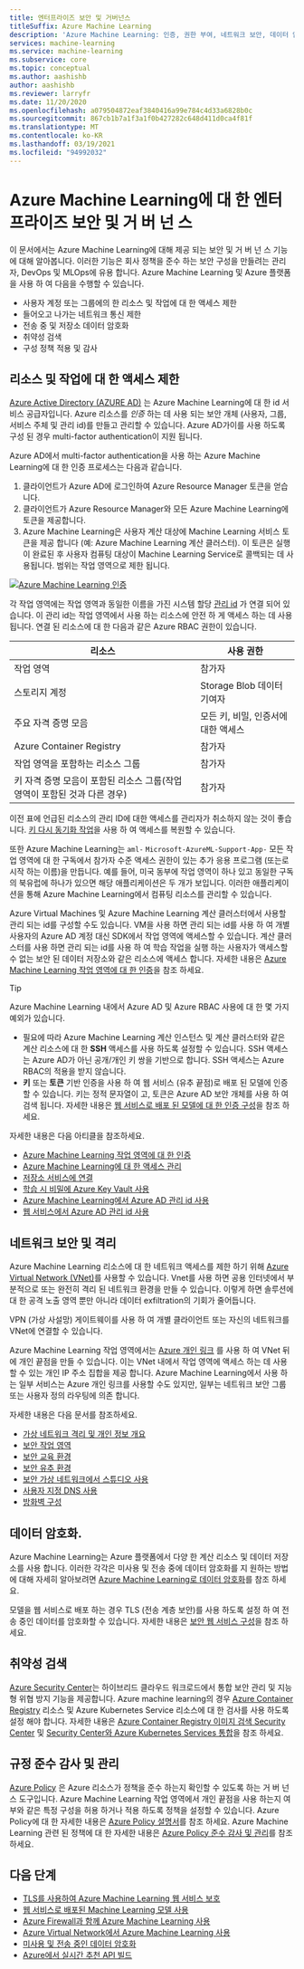 ```yaml
---
title: 엔터프라이즈 보안 및 거버넌스
titleSuffix: Azure Machine Learning
description: 'Azure Machine Learning: 인증, 권한 부여, 네트워크 보안, 데이터 암호화 및 모니터링을 안전하게 사용합니다.'
services: machine-learning
ms.service: machine-learning
ms.subservice: core
ms.topic: conceptual
ms.author: aashishb
author: aashishb
ms.reviewer: larryfr
ms.date: 11/20/2020
ms.openlocfilehash: a079504872eaf3840416a99e784c4d33a6828b0c
ms.sourcegitcommit: 867cb1b7a1f3a1f0b427282c648d411d0ca4f81f
ms.translationtype: MT
ms.contentlocale: ko-KR
ms.lasthandoff: 03/19/2021
ms.locfileid: "94992032"
---
```

# <a name="enterprise-security-and-governance-for-azure-machine-learning"></a>Azure Machine Learning에 대 한 엔터프라이즈 보안 및 거 버 넌 스

이 문서에서는 Azure Machine Learning에 대해 제공 되는 보안 및 거 버 넌 스 기능에 대해 알아봅니다. 이러한 기능은 회사 정책을 준수 하는 보안 구성을 만들려는 관리자, DevOps 및 MLOps에 유용 합니다. Azure Machine Learning 및 Azure 플랫폼을 사용 하 여 다음을 수행할 수 있습니다.

* 사용자 계정 또는 그룹에의 한 리소스 및 작업에 대 한 액세스 제한
* 들어오고 나가는 네트워크 통신 제한
* 전송 중 및 저장소 데이터 암호화
* 취약성 검색
* 구성 정책 적용 및 감사

## <a name="restrict-access-to-resources-and-operations"></a>리소스 및 작업에 대 한 액세스 제한

[Azure Active Directory (AZURE AD)](../active-directory/fundamentals/active-directory-whatis.md) 는 Azure Machine Learning에 대 한 id 서비스 공급자입니다. Azure 리소스를 _인증_ 하는 데 사용 되는 보안 개체 (사용자, 그룹, 서비스 주체 및 관리 id)를 만들고 관리할 수 있습니다. Azure AD가이를 사용 하도록 구성 된 경우 multi-factor authentication이 지원 됩니다.

Azure AD에서 multi-factor authentication을 사용 하는 Azure Machine Learning에 대 한 인증 프로세스는 다음과 같습니다.

1. 클라이언트가 Azure AD에 로그인하여 Azure Resource Manager 토큰을 얻습니다.
1. 클라이언트가 Azure Resource Manager와 모든 Azure Machine Learning에 토큰을 제공합니다.
1. Azure Machine Learning은 사용자 계산 대상에 Machine Learning 서비스 토큰을 제공 합니다 (예: Azure Machine Learning 계산 클러스터). 이 토큰은 실행이 완료된 후 사용자 컴퓨팅 대상이 Machine Learning Service로 콜백되는 데 사용됩니다. 범위는 작업 영역으로 제한 됩니다.

[![Azure Machine Learning 인증](media/concept-enterprise-security/authentication.png)](media/concept-enterprise-security/authentication.png#lightbox)

각 작업 영역에는 작업 영역과 동일한 이름을 가진 시스템 할당 [관리 id](../active-directory/managed-identities-azure-resources/overview.md) 가 연결 되어 있습니다. 이 관리 id는 작업 영역에서 사용 하는 리소스에 안전 하 게 액세스 하는 데 사용 됩니다. 연결 된 리소스에 대 한 다음과 같은 Azure RBAC 권한이 있습니다.

| 리소스 | 사용 권한 |
| ----- | ----- |
| 작업 영역 | 참가자 |
| 스토리지 계정 | Storage Blob 데이터 기여자 |
| 주요 자격 증명 모음 | 모든 키, 비밀, 인증서에 대한 액세스 |
| Azure Container Registry | 참가자 |
| 작업 영역을 포함하는 리소스 그룹 | 참가자 |
| 키 자격 증명 모음이 포함된 리소스 그룹(작업 영역이 포함된 것과 다른 경우) | 참가자 |

이전 표에 언급된 리소스의 관리 ID에 대한 액세스를 관리자가 취소하지 않는 것이 좋습니다. [키 다시 동기화 작업](how-to-change-storage-access-key.md)을 사용 하 여 액세스를 복원할 수 있습니다.

또한 Azure Machine Learning는 `aml-` `Microsoft-AzureML-Support-App-` 모든 작업 영역에 대 한 구독에서 참가자 수준 액세스 권한이 있는 추가 응용 프로그램 (또는로 시작 하는 이름)을 만듭니다. 예를 들어, 미국 동부에 작업 영역이 하나 있고 동일한 구독의 북유럽에 하나가 있으면 해당 애플리케이션은 두 개가 보입니다. 이러한 애플리케이션을 통해 Azure Machine Learning에서 컴퓨팅 리소스를 관리할 수 있습니다.

Azure Virtual Machines 및 Azure Machine Learning 계산 클러스터에서 사용할 관리 되는 id를 구성할 수도 있습니다. VM을 사용 하면 관리 되는 id를 사용 하 여 개별 사용자의 Azure AD 계정 대신 SDK에서 작업 영역에 액세스할 수 있습니다. 계산 클러스터를 사용 하면 관리 되는 id를 사용 하 여 학습 작업을 실행 하는 사용자가 액세스할 수 없는 보안 된 데이터 저장소와 같은 리소스에 액세스 합니다. 자세한 내용은 [Azure Machine Learning 작업 영역에 대 한 인증](how-to-setup-authentication.md)을 참조 하세요.

> [!TIP]
> Azure Machine Learning 내에서 Azure AD 및 Azure RBAC 사용에 대 한 몇 가지 예외가 있습니다.
> * 필요에 따라 Azure Machine Learning 계산 인스턴스 및 계산 클러스터와 같은 계산 리소스에 대 한 __SSH__ 액세스를 사용 하도록 설정할 수 있습니다. SSH 액세스는 Azure AD가 아닌 공개/개인 키 쌍을 기반으로 합니다. SSH 액세스는 Azure RBAC의 적용을 받지 않습니다.
> * __키__ 또는 __토큰__ 기반 인증을 사용 하 여 웹 서비스 (유추 끝점)로 배포 된 모델에 인증할 수 있습니다. 키는 정적 문자열이 고, 토큰은 Azure AD 보안 개체를 사용 하 여 검색 됩니다. 자세한 내용은 [웹 서비스로 배포 된 모델에 대 한 인증 구성](how-to-authenticate-web-service.md)을 참조 하세요.

자세한 내용은 다음 아티클을 참조하세요.
* [Azure Machine Learning 작업 영역에 대 한 인증](how-to-setup-authentication.md)
* [Azure Machine Learning에 대 한 액세스 관리](how-to-assign-roles.md)
* [저장소 서비스에 연결](how-to-access-data.md)
* [학습 시 비밀에 Azure Key Vault 사용](how-to-use-secrets-in-runs.md)
* [Azure Machine Learning에서 Azure AD 관리 id 사용](how-to-use-managed-identities.md)
* [웹 서비스에서 Azure AD 관리 id 사용](how-to-use-azure-ad-identity.md)

## <a name="network-security-and-isolation"></a>네트워크 보안 및 격리

Azure Machine Learning 리소스에 대 한 네트워크 액세스를 제한 하기 위해 [Azure Virtual Network (VNet)](../virtual-network/virtual-networks-overview.md)를 사용할 수 있습니다. Vnet를 사용 하면 공용 인터넷에서 부분적으로 또는 완전히 격리 된 네트워크 환경을 만들 수 있습니다. 이렇게 하면 솔루션에 대 한 공격 노출 영역 뿐만 아니라 데이터 exfiltration의 기회가 줄어듭니다.

VPN (가상 사설망) 게이트웨이를 사용 하 여 개별 클라이언트 또는 자신의 네트워크를 VNet에 연결할 수 있습니다.

Azure Machine Learning 작업 영역에서는 [Azure 개인 링크](../private-link/private-link-overview.md) 를 사용 하 여 VNet 뒤에 개인 끝점을 만들 수 있습니다. 이는 VNet 내에서 작업 영역에 액세스 하는 데 사용할 수 있는 개인 IP 주소 집합을 제공 합니다. Azure Machine Learning에서 사용 하는 일부 서비스는 Azure 개인 링크를 사용할 수도 있지만, 일부는 네트워크 보안 그룹 또는 사용자 정의 라우팅에 의존 합니다.

자세한 내용은 다음 문서를 참조하세요.

* [가상 네트워크 격리 및 개인 정보 개요](how-to-network-security-overview.md)
* [보안 작업 영역](how-to-secure-workspace-vnet.md)
* [보안 교육 환경](how-to-secure-training-vnet.md)
* [보안 유추 환경](how-to-secure-inferencing-vnet.md)
* [보안 가상 네트워크에서 스튜디오 사용](how-to-enable-studio-virtual-network.md)
* [사용자 지정 DNS 사용](how-to-custom-dns.md)
* [방화벽 구성](how-to-access-azureml-behind-firewall.md)

<a id="encryption-at-rest"></a><a id="azure-blob-storage"></a>

## <a name="data-encryption"></a>데이터 암호화.

Azure Machine Learning는 Azure 플랫폼에서 다양 한 계산 리소스 및 데이터 저장소를 사용 합니다. 이러한 각각은 미사용 및 전송 중에 데이터 암호화를 지 원하는 방법에 대해 자세히 알아보려면 [Azure Machine Learning로 데이터 암호화](concept-data-encryption.md)를 참조 하세요.

모델을 웹 서비스로 배포 하는 경우 TLS (전송 계층 보안)를 사용 하도록 설정 하 여 전송 중인 데이터를 암호화할 수 있습니다. 자세한 내용은 [보안 웹 서비스 구성](how-to-secure-web-service.md)을 참조 하세요.

## <a name="vulnerability-scanning"></a>취약성 검색

[Azure Security Center](../security-center/security-center-introduction.md)는 하이브리드 클라우드 워크로드에서 통합 보안 관리 및 지능형 위협 방지 기능을 제공합니다. Azure machine learning의 경우 [Azure Container Registry](../container-registry/container-registry-intro.md) 리소스 및 Azure Kubernetes Service 리소스에 대 한 검사를 사용 하도록 설정 해야 합니다. 자세한 내용은 [Azure Container Registry 이미지 검색 Security Center](../security-center/defender-for-container-registries-introduction.md) 및 [Security Center와 Azure Kubernetes Services 통합](../security-center/defender-for-kubernetes-introduction.md)을 참조 하세요.

## <a name="audit-and-manage-compliance"></a>규정 준수 감사 및 관리

[Azure Policy](../governance/policy/index.yml) 은 Azure 리소스가 정책을 준수 하는지 확인할 수 있도록 하는 거 버 넌 스 도구입니다. Azure Machine Learning 작업 영역에서 개인 끝점을 사용 하는지 여부와 같은 특정 구성을 허용 하거나 적용 하도록 정책을 설정할 수 있습니다. Azure Policy에 대 한 자세한 내용은 [Azure Policy 설명서](../governance/policy/overview.md)를 참조 하세요. Azure Machine Learning 관련 된 정책에 대 한 자세한 내용은 [Azure Policy 준수 감사 및 관리](how-to-integrate-azure-policy.md)를 참조 하세요.

## <a name="next-steps"></a>다음 단계

* [TLS를 사용하여 Azure Machine Learning 웹 서비스 보호](how-to-secure-web-service.md)
* [웹 서비스로 배포된 Machine Learning 모델 사용](how-to-consume-web-service.md)
* [Azure Firewall과 함께 Azure Machine Learning 사용](how-to-access-azureml-behind-firewall.md)
* [Azure Virtual Network에서 Azure Machine Learning 사용](how-to-network-security-overview.md)
* [미사용 및 전송 중인 데이터 암호화](concept-data-encryption.md)
* [Azure에서 실시간 추천 API 빌드](/azure/architecture/reference-architectures/ai/real-time-recommendation)
